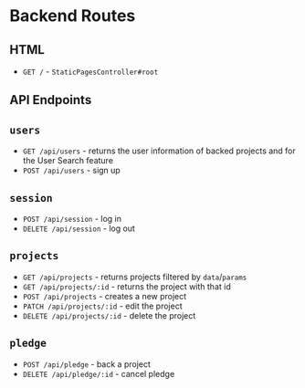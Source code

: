 # Backend Routes

## HTML
* `GET /` - `StaticPagesController#root`

## API Endpoints
## `users`
* `GET /api/users` - returns the user information of backed projects and for the User Search feature
* `POST /api/users` - sign up

## `session`
* `POST /api/session` - log in
* `DELETE /api/session` - log out

## `projects`
* `GET /api/projects` - returns projects filtered by `data`/`params` 
* `GET /api/projects/:id` - returns the project with that id
* `POST /api/projects` - creates a new project
* `PATCH /api/projects/:id` - edit the project
* `DELETE /api/projects/:id` - delete the project

## `pledge`
* `POST /api/pledge` - back a project
* `DELETE /api/pledge/:id` - cancel pledge

